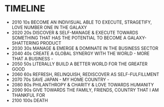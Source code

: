 # TIMELINE

- 2010 10s
    BECOME AN INDIVISUAL ABLE TO EXECUTE, STRAGETIFY, LOVE NUMBER ONE IN THE GALAXY
- 2020 20s
    DISCOVER & SELF-MANAGE & EXECUTE TOWARDS SOMETHING THAT HAS THE POTENTIAL TO BECOME A GALAXY-SHATTERING PRODUCT
- 2030 30s
    MANAGE & EMERGE & DOMINATE IN THE BUSINESS SECTOR
- 2040 40s
    CREATE A GLOBAL SYNERGY WITH THE WORLD - MORE THAT A BUSINESS -
- 2050 50s
    LITERALLY BUILD A BETTER WORLD FOR THE GREATER GOOD
- 2060 60s
    REFRESH, RELINQUISH, REDISCOVER AS SELF-FULFILLMENT
- 2070 70s
    SAVE JAPAN - MY HOME COUNTRY -
- 2080 80s
    PHILANTHROPY & CHARITY & LOVE TOWARDS HUMANITY
- 2090 90s
    GIVE TOWARDS THE FAMILY, FRIENDS, COUNTRY THAT I AM THANKFUL FOR
- 2100 100s
    DEATH

